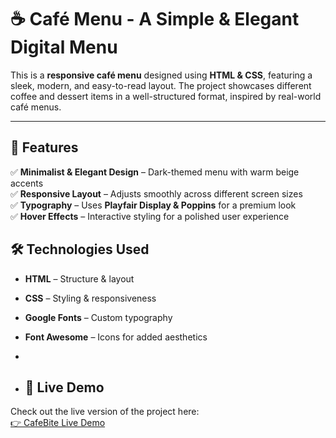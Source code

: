 # ☕ Café Menu - A Simple & Elegant Digital Menu  

This is a **responsive café menu** designed using **HTML & CSS**, featuring a sleek, modern, and easy-to-read layout. The project showcases different coffee and dessert items in a well-structured format, inspired by real-world café menus.  

---

## 🎨 Features  

✅ **Minimalist & Elegant Design** – Dark-themed menu with warm beige accents  
✅ **Responsive Layout** – Adjusts smoothly across different screen sizes  
✅ **Typography** – Uses **Playfair Display & Poppins** for a premium look  
✅ **Hover Effects** – Interactive styling for a polished user experience  

## 🛠️ Technologies Used  

- **HTML** – Structure & layout  
- **CSS** – Styling & responsiveness  
- **Google Fonts** – Custom typography  
- **Font Awesome** – Icons for added aesthetics

- 
- ## 🚀 Live Demo  
Check out the live version of the project here:  
[👉 CafeBite Live Demo](https://cafebite.netlify.app/)
